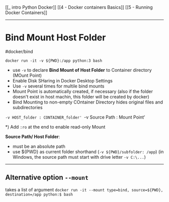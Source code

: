 [[_ intro Python Docker]]
[[4 - Docker containers Basics]]
[[5 - Running Docker Containers]]


---

# Bind Mount Host Folder
#docker/bind

`docker run -it -v ${PWD}:/app python:3 bash`

- use `-v` to declare __Bind Mount of Host Folder__ to Container directory (MOunt Point)
- Enable Disk SHaring in Docker Desktop Settings
- Use `-v` several times for multile bind mounts
- Mount Point is automatically created, if necessary (also if the folder doesn't exist in host machin, this folder will be created by docker)
- Bind Mounting to non-empty COntainer Directory hides original files and subdirectories


`-v HOST_folder : CONTAINER_folder'
`-v Source Path :  Mount Point'

\*)  Add `:ro` at the end to enable read-only Mount


__Source Path/ Host Folder__:
- must  be an absolute path
- use ${PWD} as current folder shorthand (`-v ${PWD}/subfolder: /app`)
(in Windows, the source path must start with drive letter `-v C:\...`)

---

## Alternative option `--mount`
takes a list of argument
`docker run -it --mount type=bind, source=${PWD}, destination=/app python:$ bash`



















